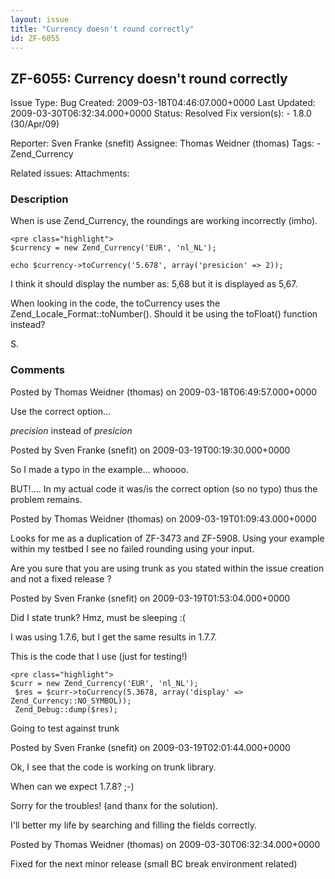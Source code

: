 ```yaml
---
layout: issue
title: "Currency doesn't round correctly"
id: ZF-6055
---
```


ZF-6055: Currency doesn't round correctly
-----------------------------------------

 Issue Type: Bug Created: 2009-03-18T04:46:07.000+0000 Last Updated: 2009-03-30T06:32:34.000+0000 Status: Resolved Fix version(s): - 1.8.0 (30/Apr/09)
 
 Reporter:  Sven Franke (snefit)  Assignee:  Thomas Weidner (thomas)  Tags: - Zend\_Currency
 
 Related issues: 
 Attachments: 
### Description

When is use Zend\_Currency, the roundings are working incorrectly (imho).

 
    <pre class="highlight">
    $currency = new Zend_Currency('EUR', 'nl_NL');
    
    echo $currency->toCurrency('5.678', array('presicion' => 2));


I think it should display the number as: 5,68 but it is displayed as 5,67.

When looking in the code, the toCurrency uses the Zend\_Locale\_Format::toNumber(). Should it be using the toFloat() function instead?

S.

 

 

### Comments

Posted by Thomas Weidner (thomas) on 2009-03-18T06:49:57.000+0000

Use the correct option...

_precision_ instead of _presicion_

 

 

Posted by Sven Franke (snefit) on 2009-03-19T00:19:30.000+0000

So I made a typo in the example... whoooo.

BUT!.... In my actual code it was/is the correct option (so no typo) thus the problem remains.

 

 

Posted by Thomas Weidner (thomas) on 2009-03-19T01:09:43.000+0000

Looks for me as a duplication of ZF-3473 and ZF-5908. Using your example within my testbed I see no failed rounding using your input.

Are you sure that you are using trunk as you stated within the issue creation and not a fixed release ?

 

 

Posted by Sven Franke (snefit) on 2009-03-19T01:53:04.000+0000

Did I state trunk? Hmz, must be sleeping :(

I was using 1.7.6, but I get the same results in 1.7.7.

This is the code that I use (just for testing!)

 
    <pre class="highlight">
    $curr = new Zend_Currency('EUR', 'nl_NL');
     $res = $curr->toCurrency(5.3678, array('display' => Zend_Currency::NO_SYMBOL));
     Zend_Debug::dump($res);


Going to test against trunk

 

 

Posted by Sven Franke (snefit) on 2009-03-19T02:01:44.000+0000

Ok, I see that the code is working on trunk library.

When can we expect 1.7.8? ;-)

Sorry for the troubles! (and thanx for the solution).

I'll better my life by searching and filling the fields correctly.

 

 

Posted by Thomas Weidner (thomas) on 2009-03-30T06:32:34.000+0000

Fixed for the next minor release (small BC break environment related)

 

 